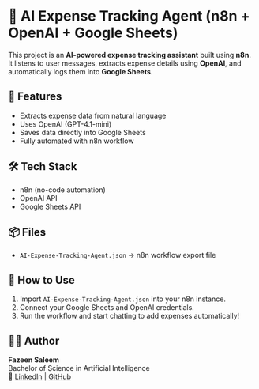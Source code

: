 # 🧾 AI Expense Tracking Agent (n8n + OpenAI + Google Sheets)

This project is an **AI-powered expense tracking assistant** built using **n8n**.  
It listens to user messages, extracts expense details using **OpenAI**, and automatically logs them into **Google Sheets**.

## 🚀 Features
- Extracts expense data from natural language
- Uses OpenAI (GPT-4.1-mini)
- Saves data directly into Google Sheets
- Fully automated with n8n workflow

## 🛠️ Tech Stack
- n8n (no-code automation)
- OpenAI API
- Google Sheets API

## 📦 Files
- `AI-Expense-Tracking-Agent.json` → n8n workflow export file

## 🔗 How to Use
1. Import `AI-Expense-Tracking-Agent.json` into your n8n instance.
2. Connect your Google Sheets and OpenAI credentials.
3. Run the workflow and start chatting to add expenses automatically!

## 👩‍💻 Author
**Fazeen Saleem**  
Bachelor of Science in Artificial Intelligence  
🔗 [LinkedIn]([your-linkedin-url](https://www.linkedin.com/in/fazeen-saleem-53b00922b/)) | [GitHub](your-github-url)
